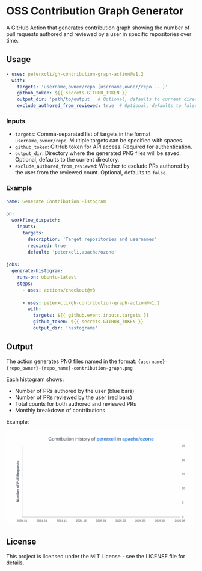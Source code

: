 # OSS Contribution Graph Generator

A GitHub Action that generates contribution graph showing the number of pull requests authored and reviewed by a user in specific repositories over time.

## Usage

```yaml
- uses: peterxcli/gh-contribution-graph-action@v1.2
  with:
    targets: 'username,owner/repo [username,owner/repo ...]'
    github_token: ${{ secrets.GITHUB_TOKEN }}
    output_dir: 'path/to/output'  # Optional, defaults to current directory
    exclude_authored_from_reviewed: true  # Optional, defaults to false
```

### Inputs

- `targets`: Comma-separated list of targets in the format `username,owner/repo`. Multiple targets can be specified with spaces.
- `github_token`: GitHub token for API access. Required for authentication.
- `output_dir`: Directory where the generated PNG files will be saved. Optional, defaults to the current directory.
- `exclude_authored_from_reviewed`: Whether to exclude PRs authored by the user from the reviewed count. Optional, defaults to `false`.

### Example

```yaml
name: Generate Contribution Histogram

on:
  workflow_dispatch:
    inputs:
      targets:
        description: 'Target repositories and usernames'
        required: true
        default: 'peterxcli,apache/ozone'

jobs:
  generate-histogram:
    runs-on: ubuntu-latest
    steps:
      - uses: actions/checkout@v3
      
      - uses: peterxcli/gh-contribution-graph-action@v1.2
        with:
          targets: ${{ github.event.inputs.targets }}
          github_token: ${{ secrets.GITHUB_TOKEN }}
          output_dir: 'histograms'
```

## Output

The action generates PNG files named in the format:
`{username}-{repo_owner}-{repo_name}-contribution-graph.png`

Each histogram shows:
- Number of PRs authored by the user (blue bars)
- Number of PRs reviewed by the user (red bars)
- Total counts for both authored and reviewed PRs
- Monthly breakdown of contributions

Example:

![peterxcli-apache-ozone-contribution-histogram](https://raw.githubusercontent.com/peterxcli/peterxcli/refs/heads/main/histograms/peterxcli-apache-ozone-contribution-histogram.svg)

## License

This project is licensed under the MIT License - see the LICENSE file for details.
